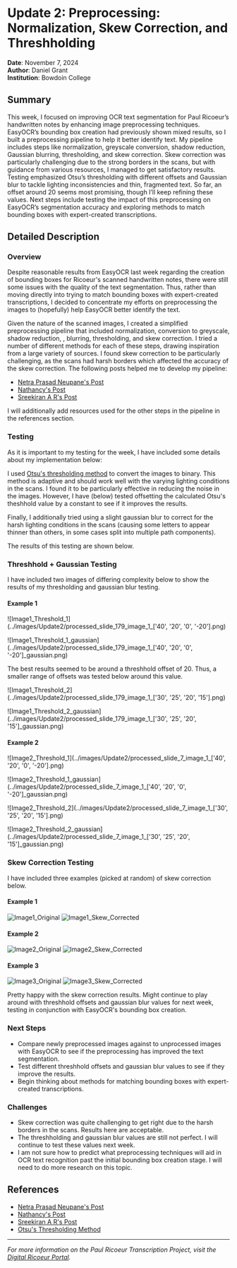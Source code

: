 # Update 2: Preprocessing: Normalization, Skew Correction, and Threshholding

**Date**: November 7, 2024  
**Author**: Daniel Grant  
**Institution**: Bowdoin College  

## Summary

This week, I focused on improving OCR text segmentation for Paul Ricoeur’s handwritten notes by enhancing image preprocessing techniques. EasyOCR’s bounding box creation had previously shown mixed results, so I built a preprocessing pipeline to help it better identify text. My pipeline includes steps like normalization, greyscale conversion, shadow reduction, Gaussian blurring, thresholding, and skew correction. Skew correction was particularly challenging due to the strong borders in the scans, but with guidance from various resources, I managed to get satisfactory results. Testing emphasized Otsu’s thresholding with different offsets and Gaussian blur to tackle lighting inconsistencies and thin, fragmented text. So far, an offset around 20 seems most promising, though I’ll keep refining these values. Next steps include testing the impact of this preprocessing on EasyOCR’s segmentation accuracy and exploring methods to match bounding boxes with expert-created transcriptions.

## Detailed Description

### Overview

Despite reasonable results from EasyOCR last week regarding the creation of bounding boxes for Ricoeur's scanned handwritten notes, there were still some issues with the quality of the text segmentation. Thus, rather than moving directly into trying to match bounding boxes with expert-created transcriptions, I decided to concentrate my efforts on preprocessing the images to (hopefully) help EasyOCR better identify the text. 

Given the nature of the scanned images, I created a simplified preprocessing pipeline that included normalization, conversion to greyscale, shadow reduction, , blurring, thresholding, and skew correction. I tried a number of different methods for each of these steps, drawing inspiration from a large variety of sources. I found skew correction to be particularly challenging, as the scans had harsh borders which affected the accuracy of the skew correction. The following posts helped me to develop my pipeline:

- [Netra Prasad Neupane's Post](https://netraneupane.medium.com/text-skewness-correction-a51fd3a27157)
- [Nathancy's Post](https://stackoverflow.com/questions/57964634/python-opencv-skew-correction-for-ocr)
- [Sreekiran A R's Post](https://stackoverflow.com/questions/62670920/90-degree-skew-correction-for-ocr-in-opencv-python)

I will additionally add resources used for the other steps in the pipeline in the references section. 


### Testing

As it is important to my testing for the week, I have included some details about my implementation below:

I used [Otsu's thresholding method](https://ieeexplore.ieee.org/document/4310076) to convert the images to binary. This method is adaptive and should work well with the varying lighting conditions in the scans. I found it to be particularly effective in reducing the noise in the images. However, I have (below) tested offsetting the calculated Otsu's theshhold value by a constant to see if it improves the results.

Finally, I additionally tried using a slight gaussian blur to correct for the harsh lighting conditions in the scans (causing some letters to appear thinner than others, in some cases split into multiple path components).

The results of this testing are shown below.


### Threshhold + Gaussian Testing

I have included two images of differing complexity below to show the results of  my thresholding and gaussian blur testing.

#### Example 1
![Image1_Threshold_1](../images/Update2/processed_slide_179_image_1_['40', '20', '0', '-20'].png)

![Image1_Threshold_1_gaussian](../images/Update2/processed_slide_179_image_1_['40', '20', '0', '-20']_gaussian.png)

The best results seemed to be around a threshhold offset of 20. Thus, a smaller range of offsets was tested below around this value.

![Image1_Threshold_2](../images/Update2/processed_slide_179_image_1_['30', '25', '20', '15'].png)

![Image1_Threshold_2_gaussian](../images/Update2/processed_slide_179_image_1_['30', '25', '20', '15']_gaussian.png)


#### Example 2

![Image2_Threshold_1](../images/Update2/processed_slide_7_image_1_['40', '20', '0', '-20'].png)

![Image2_Threshold_1_gaussian](../images/Update2/processed_slide_7_image_1_['40', '20', '0', '-20']_gaussian.png)

![Image2_Threshold_2](../images/Update2/processed_slide_7_image_1_['30', '25', '20', '15'].png)

![Image2_Threshold_2_gaussian](../images/Update2/processed_slide_7_image_1_['30', '25', '20', '15']_gaussian.png)


### Skew Correction Testing

I have included three examples (picked at random) of skew correction below.

#### Example 1
![Image1_Original](../images/Update2/original_slide_114_image_1.png)
![Image1_Skew_Corrected](../images/Update2/skew_corrected_slide_114_image_1.png)

#### Example 2
![Image2_Original](../images/Update2/original_slide_352_image_1.png)
![Image2_Skew_Corrected](../images/Update2/skew_corrected_slide_352_image_1.png)

#### Example 3
![Image3_Original](../images/Update2/original_slide_446_image_1.png)
![Image3_Skew_Corrected](../images/Update2/skew_corrected_slide_446_image_1.png)


Pretty happy with the skew correction results. Might continue to play around with threshhold offsets and gaussian blur values for next week, testing in conjunction with EasyOCR's bounding box creation.

### Next Steps

- Compare newly preprocessed images against to unprocessed images with EasyOCR to see if the preprocessing has improved the text segmentation.
- Test different threshhold offsets and gaussian blur values to see if they improve the results.
- Begin thinking about methods for matching bounding boxes with expert-created transcriptions.

### Challenges

- Skew correction was quite challenging to get right due to the harsh borders in the scans. Results here are acceptable.
- The threshholding and gaussian blur values are still not perfect. I will continue to test these values next week.
- I am not sure how to predict what preprocessing techniques will aid in OCR text recognition past the initial bounding box creation stage. I will need to do more research on this topic.


## References

- [Netra Prasad Neupane's Post](https://netraneupane.medium.com/text-skewness-correction-a51fd3a27157)
- [Nathancy's Post](https://stackoverflow.com/questions/57964634/python-opencv-skew-correction-for-ocr)
- [Sreekiran A R's Post](https://stackoverflow.com/questions/62670920/90-degree-skew-correction-for-ocr-in-opencv-python)
- [Otsu's Thresholding Method](https://ieeexplore.ieee.org/document/4310076)

---

*For more information on the Paul Ricoeur Transcription Project, visit the [Digital Ricoeur Portal](https://www.digitalricoeurportal.org/digital-ricoeur/).*


